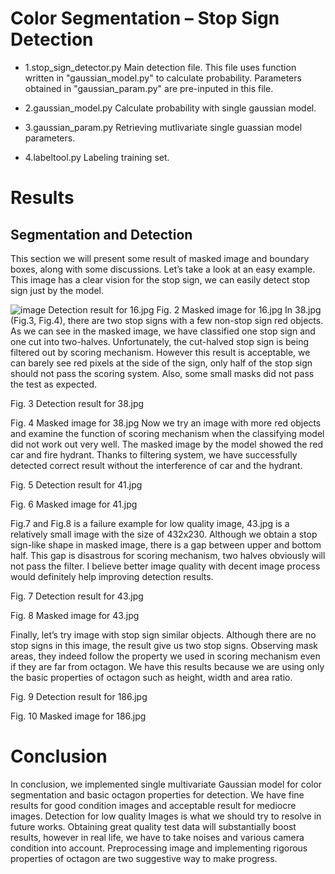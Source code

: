 # Color Segmentation – Stop Sign Detection

- 1.stop_sign_detector.py
Main detection file.
This file uses function written in "gaussian_model.py" to calculate probability. Parameters obtained in "gaussian_param.py" are pre-inputed in this file.

- 2.gaussian_model.py
Calculate probability with single gaussian model.

- 3.gaussian_param.py
Retrieving mutlivariate single guassian model parameters.

- 4.labeltool.py
Labeling training set.

# Results

## Segmentation and Detection
This section we will present some result of masked image and boundary boxes, along with some discussions.
Let’s take a look at an easy example. This image has a clear vision for the stop sign, we can easily detect stop sign just by the model.
 
![image](image/fig1) Detection result for 16.jpg 
Fig. 2 Masked image for 16.jpg
In 38.jpg (Fig.3, Fig.4), there are two stop signs with a few non-stop sign red objects. As we can see in the masked image, we have classified one stop sign and one cut into two-halves. Unfortunately, the cut-halved stop sign is being filtered out by scoring mechanism. However this result is acceptable, we can barely see red pixels at the side of the sign, only half of the stop sign should not pass the scoring system. Also, some small masks did not pass the test as expected.
 
Fig. 3 Detection result for 38.jpg
 
Fig. 4 Masked image for 38.jpg
Now we try an image with more red objects and examine the function of scoring mechanism when the classifying model did not work out very well. The masked image by the model showed the red car and fire hydrant. Thanks to filtering system, we have successfully detected correct result without the interference of car and the hydrant.
 
Fig. 5 Detection result for 41.jpg
 
Fig. 6 Masked image for 41.jpg

Fig.7 and Fig.8 is a failure example for low quality image, 43.jpg is a relatively small image with the size of 432x230. Although we obtain a stop sign-like shape in masked image, there is a gap between upper and bottom half. This gap is disastrous for scoring mechanism, two halves obviously will not pass the filter. I believe better image quality with decent image process would definitely help improving detection results.
 
Fig. 7 Detection result for 43.jpg
 
Fig. 8 Masked image for 43.jpg

Finally, let’s try image with stop sign similar objects. Although there are no stop signs in this image, the result give us two stop signs. Observing mask areas, they indeed follow the property we used in scoring mechanism even if they are far from octagon. We have this results because we are using only the basic properties of octagon such as height, width and area ratio.
 
Fig. 9 Detection result for 186.jpg
 
Fig. 10 Masked image for 186.jpg

# Conclusion
In conclusion, we implemented single multivariate Gaussian model for color segmentation and basic octagon properties for detection. We have fine results for good condition images and acceptable result for mediocre images. Detection for low quality Images is what we should try to resolve in future works. Obtaining great quality test data will substantially boost results, however in real life, we have to take noises and various camera condition into account. Preprocessing image and implementing rigorous properties of octagon are two suggestive way to make progress.
